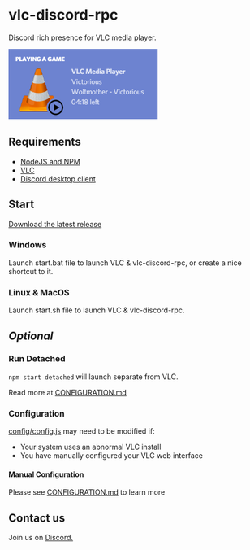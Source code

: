 # vlc-discord-rpc
Discord rich presence for VLC media player.

![Example](./example.png)


## Requirements
- [NodeJS and NPM](https://nodejs.org/en/)
- [VLC](https://www.videolan.org/index.html)
- [Discord desktop client](https://discordapp.com/)

## Start
[Download the latest release](https://github.com/Pigpog/vlc-discord-rpc/releases)

### Windows
Launch start.bat file to launch VLC & vlc-discord-rpc, or create a nice shortcut to it.

### Linux & MacOS
Launch start.sh file to launch VLC & vlc-discord-rpc.

## *Optional*

### Run Detached
`npm start detached` will launch separate from VLC.

Read more at [CONFIGURATION.md](./CONFIGURATION.md)

### Configuration
[config/config.js](./config/config.js) may need to be modified if:
 - Your system uses an abnormal VLC install
 - You have manually configured your VLC web interface

#### Manual Configuration
Please see [CONFIGURATION.md](./CONFIGURATION.md) to learn more

## Contact us
Join us on [Discord.](https://discord.gg/XkqW2Fd)
